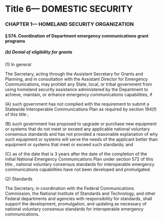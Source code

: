 
# Title 6— DOMESTIC SECURITY
### CHAPTER 1— HOMELAND SECURITY ORGANIZATION
#### § 574. Coordination of Department emergency communications grant programs
##### (b) Denial of eligibility for grants

(1) In general

The Secretary, acting through the Assistant Secretary for Grants and Planning, and in consultation with the Assistant Director for Emergency Communications, may prohibit any State, local, or tribal government from using homeland security assistance administered by the Department to achieve, maintain, or enhance emergency communications capabilities, if

(A) such government has not complied with the requirement to submit a Statewide Interoperable Communications Plan as required by section 194(f) of this title ;

(B) such government has proposed to upgrade or purchase new equipment or systems that do not meet or exceed any applicable national voluntary consensus standards and has not provided a reasonable explanation of why such equipment or systems will serve the needs of the applicant better than equipment or systems that meet or exceed such standards; and

(C) as of the date that is 3 years after the date of the completion of the initial National Emergency Communications Plan under section 572 of this title , national voluntary consensus standards for interoperable emergency communications capabilities have not been developed and promulgated.

(2) Standards

The Secretary, in coordination with the Federal Communications Commission, the National Institute of Standards and Technology, and other Federal departments and agencies with responsibility for standards, shall support the development, promulgation, and updating as necessary of national voluntary consensus standards for interoperable emergency communications.
